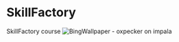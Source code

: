 # SkillFactory
SkillFactory course
![BingWallpaper - oxpecker on impala](https://github.com/AlexChanin/skillfactory/assets/61138564/96ee24aa-a619-4324-9490-0b5596e2bdad)

